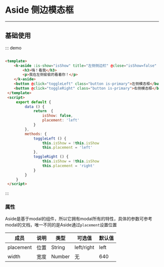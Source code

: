 <style>
    .temp-list {
        width: 250px;
        border: 1px solid #ddd;
        padding: 0;
    }
    .temp-list li {
        list-style: none;
        padding: 5px;
        border-bottom: 1px solid #ddd;
    }
    .pullRight {
        float: right;
    }
</style>
# Aside 侧边模态框
----
## 基础使用
<div class="demo-block">
 <template>
    <k-aside :is-show="isShow" title="左侧侧边栏" @close="isShow=false" :placement="placement">
        <h3>嗨！看我</h3>
        <p>我在左侧偷偷的看着你！</p>
    </k-aside>
    <button @click="toggleLeft" class="button is-primary">左侧模态框</button>
    <button @click="toggleRight" class="button is-primary">右侧模态框</button>   
 </template>
 <script>
     export default {
         data () {
             return  {
                 isShow: false,
                 placement: 'left'
             }
         },
         methods: {
             toggleLeft () {
                 this.isShow = !this.isShow
                 this.placement = 'left'
             },
             toggleRight () {
                 this.isShow = !this.isShow
                 this.placement = 'right'
             }
         }
     }
 </script>
</div>

::: demo
```html

<template>
    <k-aside :is-show="isShow" title="左侧侧边栏" @close="isShow=false" :placement="placement">
        <h3>嗨！看我</h3>
        <p>我在左侧偷偷的看着你！</p>
    </k-aside>
    <button @click="toggleLeft" class="button is-primary">左侧模态框</button>
    <button @click="toggleRight" class="button is-primary">右侧模态框</button>   
 </template>
 <script>
     export default {
         data () {
             return  {
                 isShow: false,
                 placement: 'left'
             }
         },
         methods: {
             toggleLeft () {
                 this.isShow = !this.isShow
                 this.placement = 'left'
             },
             toggleRight () {
                 this.isShow = !this.isShow
                 this.placement = 'right'
             }
         }
     }
 </script>

```
:::

### 属性

Aside是基于modal的组件，所以它拥有modal所有的特性，具体的参数可参考modal的文档，唯一不同的是Aside通过```placement```设置位置

| 成员      | 说明                                 | 类型      | 可选值       | 默认值   |
|---------- |------------------------------------ |---------- |------------- |-------- |
|placement      |位置 |	String   |	left/right           |	left       |
|width	      | 宽度                                |	Number    | 无|	640 |